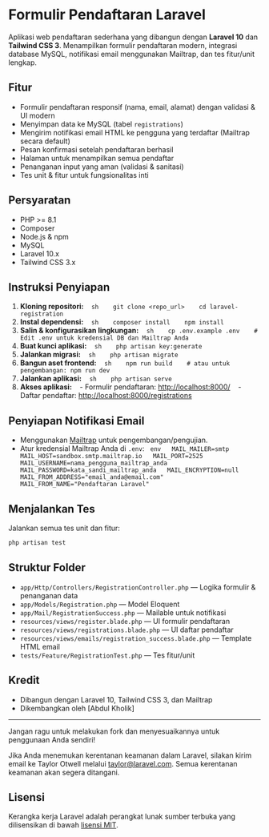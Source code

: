 # Formulir Pendaftaran Laravel

Aplikasi web pendaftaran sederhana yang dibangun dengan **Laravel 10** dan **Tailwind CSS 3**. Menampilkan formulir pendaftaran modern, integrasi database MySQL, notifikasi email menggunakan Mailtrap, dan tes fitur/unit lengkap.

## Fitur

  - Formulir pendaftaran responsif (nama, email, alamat) dengan validasi & UI modern
  - Menyimpan data ke MySQL (tabel `registrations`)
  - Mengirim notifikasi email HTML ke pengguna yang terdaftar (Mailtrap secara default)
  - Pesan konfirmasi setelah pendaftaran berhasil
  - Halaman untuk menampilkan semua pendaftar
  - Penanganan input yang aman (validasi & sanitasi)
  - Tes unit & fitur untuk fungsionalitas inti

## Persyaratan

  - PHP \>= 8.1
  - Composer
  - Node.js & npm
  - MySQL
  - Laravel 10.x
  - Tailwind CSS 3.x

## Instruksi Penyiapan

1.  **Kloning repositori:**
       `sh    git clone <repo_url>    cd laravel-registration    `
2.  **Instal dependensi:**
       `sh    composer install    npm install    `
3.  **Salin & konfigurasikan lingkungan:**
       `sh    cp .env.example .env    # Edit .env untuk kredensial DB dan Mailtrap Anda    `
4.  **Buat kunci aplikasi:**
       `sh    php artisan key:generate    `
5.  **Jalankan migrasi:**
       `sh    php artisan migrate    `
6.  **Bangun aset frontend:**
       `sh    npm run build    # atau untuk pengembangan: npm run dev    `
7.  **Jalankan aplikasi:**
       `sh    php artisan serve    `
8.  **Akses aplikasi:**
       - Formulir pendaftaran: [http://localhost:8000/](https://www.google.com/search?q=http://localhost:8000/)
       - Daftar pendaftar: [http://localhost:8000/registrations](https://www.google.com/search?q=http://localhost:8000/registrations)

## Penyiapan Notifikasi Email

  - Menggunakan [Mailtrap](https://mailtrap.io/) untuk pengembangan/pengujian.
  - Atur kredensial Mailtrap Anda di `.env`:
      ` env   MAIL_MAILER=smtp   MAIL_HOST=sandbox.smtp.mailtrap.io   MAIL_PORT=2525   MAIL_USERNAME=nama_pengguna_mailtrap_anda   MAIL_PASSWORD=kata_sandi_mailtrap_anda   MAIL_ENCRYPTION=null   MAIL_FROM_ADDRESS="email_anda@email.com"   MAIL_FROM_NAME="Pendaftaran Laravel"    `

## Menjalankan Tes

Jalankan semua tes unit dan fitur:

```sh
php artisan test
```

## Struktur Folder

  - `app/Http/Controllers/RegistrationController.php` — Logika formulir & penanganan data
  - `app/Models/Registration.php` — Model Eloquent
  - `app/Mail/RegistrationSuccess.php` — Mailable untuk notifikasi
  - `resources/views/register.blade.php` — UI formulir pendaftaran
  - `resources/views/registrations.blade.php` — UI daftar pendaftar
  - `resources/views/emails/registration_success.blade.php` — Template HTML email
  - `tests/Feature/RegistrationTest.php` — Tes fitur/unit

## Kredit

  - Dibangun dengan Laravel 10, Tailwind CSS 3, dan Mailtrap
  - Dikembangkan oleh [Abdul Kholik]

-----

Jangan ragu untuk melakukan fork dan menyesuaikannya untuk penggunaan Anda sendiri\!

Jika Anda menemukan kerentanan keamanan dalam Laravel, silakan kirim email ke Taylor Otwell melalui [taylor@laravel.com](mailto:taylor@laravel.com). Semua kerentanan keamanan akan segera ditangani.

## Lisensi

Kerangka kerja Laravel adalah perangkat lunak sumber terbuka yang dilisensikan di bawah [lisensi MIT](https://opensource.org/licenses/MIT).
